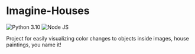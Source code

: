 # Imagine-Houses

![Python 3.10](https://img.shields.io/badge/python-3.10-blue.svg)
![Node JS](https://img.shields.io/badge/nodejs-18.16-green.svg)

Project for easily visualizing color changes to objects inside images, house paintings, you name it!
